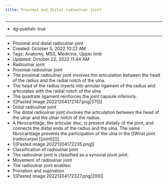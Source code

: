 ```yaml
---
title: Proximal and distal radioulnar joint
---
```


- --
- dg-publish: true
- --
- Proximal and distal radioulnar joint
- Created: October 5, 2022 10:22 AM
- Tags: Anatomy, MSS, Medicine, Upper limb
- Updated: October 22, 2022 11:44 AM
- Radioulnar joint
- Proximal radioulnar joint
- The proximal radioulnar joint involves the articulation between the head of the radius and the radial notch of the ulna.
- The head of the radius inserts into annular ligament of the radius and articulates with the radial notch of the ulna.
- The quadrate ligament reinforces the joint capsule inferiorly.
- ![[Pasted image 20221204172147.png|375]]
- Distal radioulnar joint
- The distal radioulnar joint involves the articulation between the head of the ulnar and the ulnar notch of the radius.
- A fibrocartilage, the articular disc, is present distally of the joint, and connects the distal ends of the radius and the ulna. The same fibrocartilage prevents the participation of the ulna in the [[Wrist joint (radiocarpal [[joint)]]]].
- ![[Pasted image 20221204172235.png]]
- Classification of radioulnar joint
- The radioulnar joint is classified as a synovial pivot joint.
- Movement of radioulnar joint
- The radioulnar joint enables:
- Pronation and supination
- ![[Pasted image 20221204172327.png|200]]